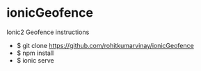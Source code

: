 # ionicGeofence
Ionic2 Geofence instructions
  - $ git clone https://github.com/rohitkumarvinay/ionicGeofence
  - $ npm install
  - $ ionic serve
